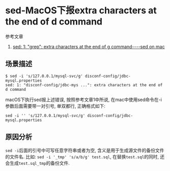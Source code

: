 # sed-MacOS下报extra characters at the end of d command

参考文章

1. [sed: 1: "grep": extra characters at the end of g command----sed on mac](https://blog.csdn.net/u013174217/article/details/65630712)

## 场景描述

```log
$ sed -i 's/127.0.0.1/mysql-svc/g' disconf-config/jdbc-mysql.properties
sed: 1: "disconf-config/jdbc-mys ...": extra characters at the end of d command
```

macOS下执行sed报上述错误, 按照参考文章1中所说, 在mac中使用sed命令在-i参数后面需要带一对引号, 单双都行, 正确格式如下:

```
sed -i '' 's/127.0.0.1/mysql-svc/g' disconf-config/jdbc-mysql.properties
```

## 原因分析

`sed -i`后面的引号中可写任意字符串或者为空, 含义是用于生成源文件的备份文件的文件名. 比如: `sed -i '_tmp' 's/a/b/g' test.sql`, 在替换`test.sql`的同时, 还会生成`test.sql_tmp`的备份文件.
